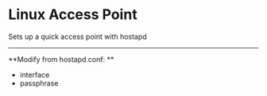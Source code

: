 # Linux Access Point
Sets up a quick access point with hostapd

----------------------------------------------------------------

**Modify from hostapd.conf: **
- interface
- passphrase

